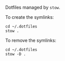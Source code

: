 Dotfiles managed by `stow`.

To create the symlinks:

```
cd ~/.dotfiles
stow .
```

To remove the symlinks:

```
cd ~/.dotfiles
stow -D .
```
